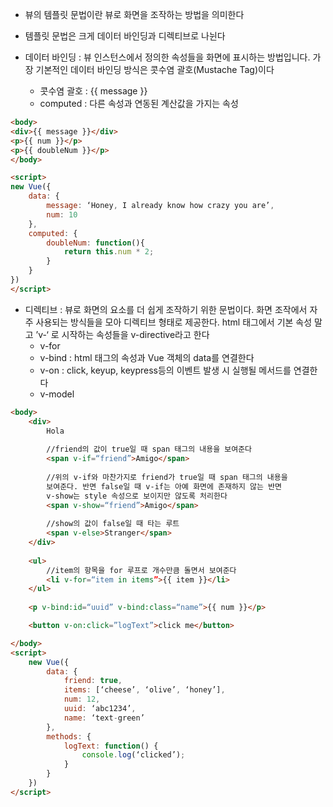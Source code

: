 
- 뷰의 템플릿 문법이란 뷰로 화면을 조작하는 방법을 의미한다
- 템플릿 문법은 크게 데이터 바인딩과 디렉티브로 나뉜다


- 데이터 바인딩 : 뷰 인스턴스에서 정의한 속성들을 화면에 표시하는 방법입니다. 가장 기본적인 데이터 바인딩 방식은 콧수염 괄호(Mustache Tag)이다
	- 콧수염 괄호 : {{ message }}
	- computed : 다른 속성과 연동된 계산값을 가지는 속성

```html
<body>
<div>{{ message }}</div>
<p>{{ num }}</p>
<p>{{ doubleNum }}</p>
</body>

<script>
new Vue({
	data: {
		message: ‘Honey, I already know how crazy you are’,
		num: 10
	}, 
	computed: {
		doubleNum: function(){
			return this.num * 2;
		}
	}
})
</script>
```

- 디렉티브 : 뷰로 화면의 요소를 더 쉽게 조작하기 위한 문법이다. 화면 조작에서 자주 사용되는 방식들을 모아 디렉티브 형태로 제공한다. html 태그에서 기본 속성 말고 ’v-‘ 로 시작하는 속성들을 v-directive라고 한다
	- v-for
	- v-bind : html 태그의 속성과 Vue 객체의 data를 연결한다
	- v-on : click, keyup, keypress등의 이벤트 발생 시 실행될 메서드를 연결한다
	- v-model

```html
<body>
	<div>
		Hola
		
		//friend의 값이 true일 때 span 태그의 내용을 보여준다 
		<span v-if=“friend”>Amigo</span>
		
		//위의 v-if와 마찬가지로 friend가 true일 때 span 태그의 내용을 
		보여준다. 반면 false일 때 v-if는 아예 화면에 존재하지 않는 반면
		v-show는 style 속성으로 보이지만 않도록 처리한다	
		<span v-show=“friend”>Amigo</span>
		
		//show의 값이 false일 때 타는 루트
		<span v-else>Stranger</span>
	</div>
	
	<ul>
		//item의 항목을 for 루프로 개수만큼 돌면서 보여준다
		<li v-for=“item in items”>{{ item }}</li>
	</ul>
	
	<p v-bind:id=“uuid” v-bind:class=“name”>{{ num }}</p>

	<button v-on:click=”logText”>click me</button>

</body>
<script>
	new Vue({
		data: {
			friend: true,
			items: [‘cheese’, ‘olive’, ‘honey’],
			num: 12,
			uuid: ‘abc1234’,
			name: ‘text-green’
		},
		methods: {
			logText: function() {
				console.log(‘clicked’);
			}
		}
	})
</script>
```